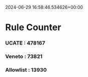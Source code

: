 2024-06-29 16:58:46.534626+00:00
# Rule Counter 
 ### UCATE : 478167

 ### Veneto : 73821

 ### Allowlist : 13930